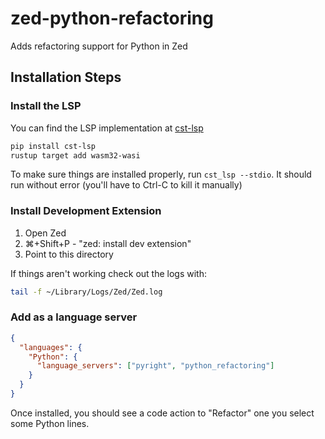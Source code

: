 # zed-python-refactoring
Adds refactoring support for Python in Zed

## Installation Steps

### Install the LSP

You can find the LSP implementation at [cst-lsp](https://github.com/rowillia/cst-lsp)

```bash
pip install cst-lsp
rustup target add wasm32-wasi
```

To make sure things are installed properly, run `cst_lsp --stdio`.
It should run without error (you'll have to Ctrl-C to kill it manually)


### Install Development Extension

1. Open Zed
2. ⌘+Shift+P - "zed: install dev extension"
3. Point to this directory

If things aren't working check out the logs with:

```bash
tail -f ~/Library/Logs/Zed/Zed.log
```

### Add as a language server
```json
{
  "languages": {
    "Python": {
      "language_servers": ["pyright", "python_refactoring"]
    }
  }
}
```

Once installed, you should see a code action to "Refactor" one you select some Python lines.
